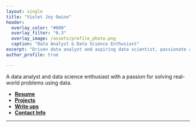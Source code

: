 ```yaml
---
layout: single
title: "Violet Joy Owino"
header:
  overlay_color: "#000"
  overlay_filter: "0.3"
  overlay_image: /assets/profile_photo.png
  caption: "Data Analyst & Data Science Enthusiast"
excerpt: "Driven data analyst and aspiring data scientist, passionate about innovation, continuous learning and delivering impactful insights through data."
author_profile: true

---
```

 A data analyst and data science enthusiast with a passion for solving real-world problems using data. 
- **[Resume](resume)**
- **[Projects](projects)**
- **[Write ups](labs)**
- **[Contact Info](contact)**


---
